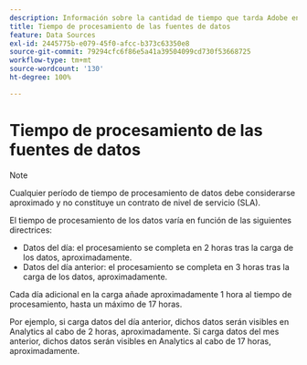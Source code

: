 ```yaml
---
description: Información sobre la cantidad de tiempo que tarda Adobe en procesar fuentes de datos.
title: Tiempo de procesamiento de las fuentes de datos
feature: Data Sources
exl-id: 2445775b-e079-45f0-afcc-b373c63350e8
source-git-commit: 79294cfc6f86e5a41a39504099cd730f53668725
workflow-type: tm+mt
source-wordcount: '130'
ht-degree: 100%

---
```


# Tiempo de procesamiento de las fuentes de datos

>[!NOTE]
>Cualquier período de tiempo de procesamiento de datos debe considerarse aproximado y no constituye un contrato de nivel de servicio (SLA).

El tiempo de procesamiento de los datos varía en función de las siguientes directrices:

* Datos del día: el procesamiento se completa en 2 horas tras la carga de los datos, aproximadamente.
* Datos del día anterior: el procesamiento se completa en 3 horas tras la carga de los datos, aproximadamente.

Cada día adicional en la carga añade aproximadamente 1 hora al tiempo de procesamiento, hasta un máximo de 17 horas.

Por ejemplo, si carga datos del día anterior, dichos datos serán visibles en Analytics al cabo de 2 horas, aproximadamente. Si carga datos del mes anterior, dichos datos serán visibles en Analytics al cabo de 17 horas, aproximadamente.
